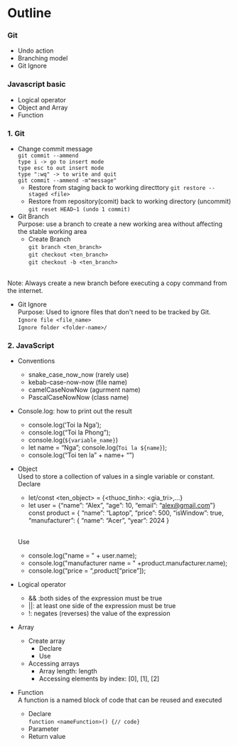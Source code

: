 # Outline
### Git
 * Undo action
 * Branching model
 * Git Ignore
### Javascript basic
* Logical operator
* Object and Array
* Function

### 1. Git
* Change commit message  
`git commit --ammend` 
 <br>`type i -> go to insert mode `
 <br>`type esc to out insert mode`
 <br>`type ":wq" -> to write and quit`
 <br> `git commit --ammend -m"message"`
    * Restore from staging back to working directtory  `git restore --staged <file>`
    * Restore from repository(comit) back to working directory (uncommit) `git reset HEAD~1 (undo 1 commit)`
* Git Branch
  <br> Purpose: use a branch to create a new working area without affecting the stable working area 
    * Create Branch
    <br>`git branch <ten_branch>`
    <br>`git checkout <ten_branch>`
    <br>`git checkout -b <ten_branch>`

<br>Note: Always create a new branch before executing a copy command from the internet.
* Git Ignore
 <br> Purpose: Used to ignore files that don't need to be tracked by Git.
    <br>`Ignore file <file_name>`
    <br>`Ignore folder <folder-name>/`

### 2. JavaScript
* Conventions
    * snake_case_now_now (rarely use)
    * kebab-case-now-now (file name)
    * camelCaseNowNow (agurment name)
    * PascalCaseNowNow (class name)

* Console.log: how to print out the result
    * console.log(‘Toi la Nga’);
    * console.log(“Toi la Phong”);
    * console.log(`${variable_name}`)
    * let name = “Nga”; console.log(`Toi la ${name}`);
    * console.log(“Toi ten la” + name+ “”)
        
* Object
<br>Used to store a collection of values in a single variable or constant.
 <br>Declare
    * let/const <ten_object> = {<thuoc_tinh>: <gia_tri>,...}
    * let user = {“name”: “Alex”, “age”: 10,    “email”: “alex@gmail.com”}
    <br> const product = {
    “name”: “Laptop”,
    “price”: 500,
    “isWindow”: true,
    “manufacturer”: {
    “name”: “Acer”,
    “year”: 2024
        }

    <br>Use 
    * console.log("name = " + user.name);
    *  console.log("manufacturer name = " +product.manufacturer.name);
    * console.log(“price = “,product[“price”]);
* Logical operator
    * && :both sides of the expression must be true
    * ||: at least one side of the expression must be true
    * !: negates (reverses) the value of the expression
* Array
    * Create array
         * Declare
        * Use
    * Accessing arrays
        * Array length: length
        * Accessing elements by index: [0], [1], [2]
* Function
<br> A function is a named block of code that can be reused and executed
    * Declare
        <br>`function <nameFunction>() {// code}`
    * Parameter
    * Return value

